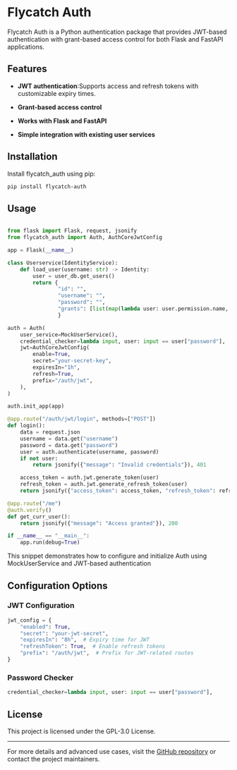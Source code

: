 # Flycatch Auth

Flycatch Auth is a Python authentication package that provides JWT-based authentication with grant-based access control for both Flask and FastAPI applications.

## Features

- **JWT authentication**:Supports access and refresh tokens with customizable expiry times.

- **Grant-based access control**

- **Works with Flask and FastAPI**

- **Simple integration with existing user services**

## Installation

Install flycatch_auth using pip:

```bash
pip install flycatch-auth
```

## Usage

```python

from flask import Flask, request, jsonify
from flycatch_auth import Auth, AuthCoreJwtConfig

app = Flask(__name__)

class Userservice(IdentityService):
    def load_user(username: str) -> Identity:
        user = user_db.get_users()
        return {
                "id": "",
                "username": "",
                "password": "",
                "grants": [list(map(lambda user: user.permission.name, users))] # read_user
                }

auth = Auth(
    user_service=MockUserService(),
    credential_checker=lambda input, user: input == user["password"],
    jwt=AuthCoreJwtConfig(
        enable=True,
        secret="your-secret-key",
        expiresIn="1h",
        refresh=True,
        prefix="/auth/jwt",
    ),
)

auth.init_app(app)

@app.route("/auth/jwt/login", methods=["POST"])
def login():
    data = request.json
    username = data.get("username")
    password = data.get("password")
    user = auth.authenticate(username, password)
    if not user:
        return jsonify({"message": "Invalid credentials"}), 401

    access_token = auth.jwt.generate_token(user)
    refresh_token = auth.jwt.generate_refresh_token(user)
    return jsonify({"access_token": access_token, "refresh_token": refresh_token}), 200

@app.route("/me")
@auth.verify()
def get_curr_user():
    return jsonify({"message": "Access granted"}), 200

if __name__ == "__main__":
    app.run(debug=True)
```

This snippet demonstrates how to configure and initialize Auth using MockUserService and JWT-based authentication

## Configuration Options

### JWT Configuration

```python
jwt_config = {
    "enabled": True,
    "secret": "your-jwt-secret",
    "expiresIn": "8h",  # Expiry time for JWT
    "refreshToken": True,  # Enable refresh tokens
    "prefix": "/auth/jwt",  # Prefix for JWT-related routes
}
```

### Password Checker

```python
credential_checker=lambda input, user: input == user["password"],
```

## License

This project is licensed under the GPL-3.0 License.

---

For more details and advanced use cases, visit the [GitHub repository](#) or contact the project maintainers.

```

```
